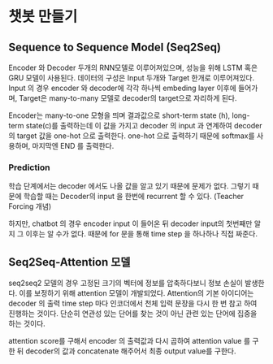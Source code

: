 # 챗봇 만들기

## Sequence to Sequence Model (Seq2Seq)

Encoder 와 Decoder 두개의 RNN모델로 이루어져있으며, 성능을 위해 LSTM 혹은 GRU 모델이 사용된다. 데이터의 구성은 Input 두개와 Target 한개로 이루어져있다. Input 의 경우 encoder 와 decoder에 각각 하나씩 embeding layer 이후에 들어가며, Target은 many-to-many 모델로 decoder의 target으로 자리하게 된다. 

Encoder는 many-to-one 모형을 띄며 결과값으로 short-term state (h), long-term state(c)를 출력하는데 이 값을 가지고 decoder 의 input 과 연계하여 decoder 의 target 값을 one-hot 으로 출력한다. one-hot 으로 출력하기 때문에 softmax를 사용하며, 마지막엔 END 를 출력한다. 

### Prediction

학습 단계에서는 decoder 에서도 나올 값을 알고 있기 때문에 문제가 없다. 그렇기 때문에 학습할 때는 Decoder의 input 을 한번에 recurrent 할 수 있다. (Teacher Forcing 개념) 

하지만, chatbot 의 경우 encoder input 이 들어온 뒤 decoder input의 첫번째만 알지 그 이후는 알 수가 없다. 때문에 for 문을 통해 time step 을 하나하나 직접 짜준다. 



## Seq2Seq-Attention 모델

seq2seq2 모델의 경우 고정된 크기의 벡터에 정보를 압축하다보니 정보 손실이 발생한다. 이를 보정하기 위해 attention 모델이 개발되었다. Attention의 기본 아이디어는 decoder 의 출력 time step 마다 인코더에서 천체 입력 문장을 다시 한 번 참고 하여 진행하는 것이다. 단순히 연관성 있는 단어를 찾는 것이 아닌 관련 있는 단어에 집중을 하는 것이다.

attention score를 구해서 encoder 의 출력값과 다시 곱하여 attention value 를 구한 뒤 decoder의 값과 concatenate 해주어서 최종 output value를 구한다.